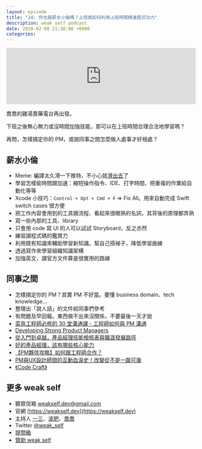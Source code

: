 ```yaml
---
layout: episode
title: "24: 你也是薪水小倫嗎？上班族如何利用上班時間精進程式功力"
description: weak self podcast
date: 2020-02-08 21:30:00 +0800
categories: 
---
```

<iframe src="https://www.listennotes.com/embedded/e/d59f60006f004eaeaca9b862f82ba6c3/" width="100%" style="width: 1px; min-width: 100%;" frameborder="0" scrolling="no" loading="lazy"></iframe>

喬喬的雞湯賣藥電台再出發。

下班之後無心無力或沒時間加強技能，那可以在上班時間合理合法地學習嗎？

再問，怎樣搞定你的 PM，或說同事之間怎麼做人處事才好相處？

## 薪水小倫

* Meme: 編譯太久滑一下推特，不小心就[滑出去](https://twitter.com/markdalgleish/status/1221887281935470596)了
* 學習怎樣偷時間跟加速：縮短操作指令、IDE、打字時間、把重複的作業給自動化等等
* Xcode 小技巧：`Control + Opt + Cmd + F` => Fix All。用來自動完成 Swift switch cases 很方便
* 把工作內容會用到的工具跟流程、看起來很眼熟的名詞，其背後的原理都弄熟
* 寫一些內部的工具、library
* 只會用 code 寫 UI 的人可以試試 Storyboard，反之亦然
* 練習讀程式碼的鑑賞力
* 利用既有知識來輔助學習新知識。幫自己搭梯子，降低學習曲線
* 透過寫作來學習組織知識架構
* 加強英文，讀官方文件算是很實用的路線

## 同事之間

* 怎樣搞定你的 PM？其實 PM 不好當。要懂 business domain、tech knowledge...
* 整理出「說人話」的文件給同事們參考
* 有問題及早回報。東西做不出來沒關係，不要最後一天才說
* [菜鳥工程師必修的 30 堂溝通課 - 工程師如何與 PM 溝通](https://ithelp.ithome.com.tw/articles/10214057)
* [Developing Strong Product Managers](https://svpg.com/developing-strong-product-managers/)
* [從入門到卓越，產品經理技能檢核表與職涯發展路徑](https://medium.com/asiayo-engineering/%E5%BE%9E%E5%85%A5%E9%96%80%E5%88%B0%E5%8D%93%E8%B6%8A-%E7%94%A2%E5%93%81%E7%B6%93%E7%90%86%E6%8A%80%E8%83%BD%E6%AA%A2%E6%A0%B8%E8%A1%A8%E8%88%87%E8%81%B7%E6%B6%AF%E7%99%BC%E5%B1%95%E8%B7%AF%E5%BE%91-80d9a27f33cf)
* [好的產品經理，該有哪些核心能力](http://mrpm.cc/?p=1388)
* [【PM夥伴攻略】如何跟工程師合作？](https://medium.com/3pm-lab/how-to-work-with-engineers-c03fd27ee486)
* [PM與UX設計師間的互動血淚史！改變從不是一蹴可幾](https://betweengos.com/career-frustration-in-the-product-developing-process-with-ux-design/)
* [《Code Craft》](https://www.amazon.com/Code-Craft-Practice-Writing-Excellent/dp/1593271190)

## 更多 weak self

* 聽眾信箱 [weakself.dev@gmail.com](mailto:weakself.dev@gmail.com)
* 官網 [https://weakself.dev](https://weakself.dev)
* 主持人 [一三](https://twitter.com/ethanhuang13)、[波肥](https://twitter.com/PofatTseng)、[喬喬](https://twitter.com/joe_trash_talk)
* Twitter [@weak_self](https://twitter.com/weak_self)
* [提問箱](https://peing.net/zh-TW/weak_self)
* [贊助 weak self](https://weakself.dev/#donation)
